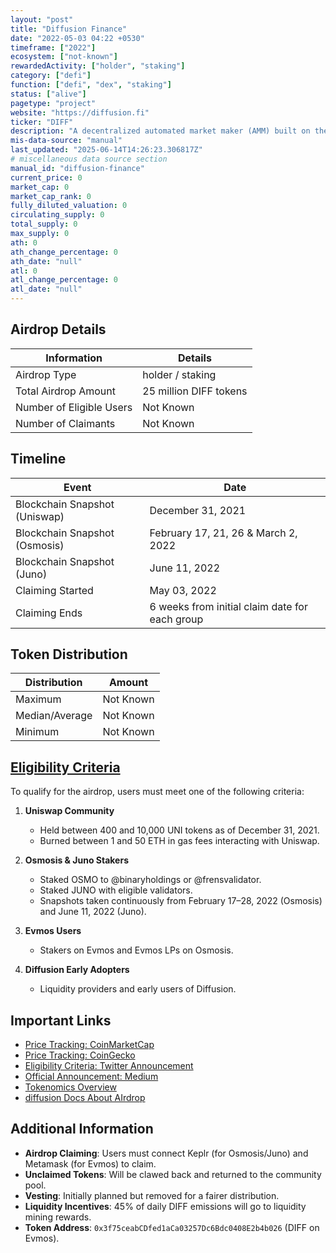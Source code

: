 ```yaml
---
layout: "post"
title: "Diffusion Finance"
date: "2022-05-03 04:22 +0530"
timeframe: ["2022"]
ecosystem: ["not-known"]
rewardedActivity: ["holder", "staking"]
category: ["defi"]
function: ["defi", "dex", "staking"]
status: ["alive"]
pagetype: "project"
website: "https://diffusion.fi"
ticker: "DIFF"
description: "A decentralized automated market maker (AMM) built on the Evmos blockchain, aiming to bring Uniswap-like functionality to the Cosmos ecosystem."
mis-data-source: "manual"
last_updated: "2025-06-14T14:26:23.306817Z"
# miscellaneous data source section
manual_id: "diffusion-finance"
current_price: 0
market_cap: 0
market_cap_rank: 0
fully_diluted_valuation: 0
circulating_supply: 0
total_supply: 0
max_supply: 0
ath: 0
ath_change_percentage: 0
ath_date: "null"
atl: 0
atl_change_percentage: 0
atl_date: "null"
---
```


## Airdrop Details

| Information              | Details                |
| ------------------------ | ---------------------- |
| Airdrop Type             | holder / staking        |
| Total Airdrop Amount     | 25 million DIFF tokens |
| Number of Eligible Users | Not Known              |
| Number of Claimants      | Not Known              |

## Timeline

| Event                         | Date                                           |
| ----------------------------- | ---------------------------------------------- |
| Blockchain Snapshot (Uniswap) | December 31, 2021                              |
| Blockchain Snapshot (Osmosis) | February 17, 21, 26 & March 2, 2022            |
| Blockchain Snapshot (Juno)    | June 11, 2022                                  |
| Claiming Started              | May 03, 2022                                   |
| Claiming Ends                 | 6 weeks from initial claim date for each group |

## Token Distribution

| Distribution   | Amount    |
| -------------- | --------- |
| Maximum        | Not Known |
| Median/Average | Not Known |
| Minimum        | Not Known |

## [Eligibility Criteria](https://twitter.com/diffusion_fi/status/1494042384384114688)

To qualify for the airdrop, users must meet one of the following criteria:

1. **Uniswap Community**

   - Held between 400 and 10,000 UNI tokens as of December 31, 2021.
   - Burned between 1 and 50 ETH in gas fees interacting with Uniswap.

2. **Osmosis & Juno Stakers**

   - Staked OSMO to @binaryholdings or @frensvalidator.
   - Staked JUNO with eligible validators.
   - Snapshots taken continuously from February 17–28, 2022 (Osmosis) and June 11, 2022 (Juno).

3. **Evmos Users**

   - Stakers on Evmos and Evmos LPs on Osmosis.

4. **Diffusion Early Adopters**
   - Liquidity providers and early users of Diffusion.

## Important Links

- [Price Tracking: CoinMarketCap](https://coinmarketcap.com/currencies/diffusion)
- [Price Tracking: CoinGecko](https://web.archive.org/web/20240625014252/https://www.coingecko.com/en/coins/diffusion)
- [Eligibility Criteria: Twitter Announcement](https://twitter.com/diffusion_fi/status/1494042384384114688)
- [Official Announcement: Medium](https://web.archive.org/web/20220501164236/https://medium.com/@diffusion_fi/diffusion-is-live-31d12e62f500)
- [Tokenomics Overview](https://web.archive.org/web/20220816165016/https://medium.com/@diffusion_fi/diffusion-tokenomics-ae7ee46e36c7)
- [diffusion Docs About AIrdrop ](https://.diffusion.fi/docs/diffusion-tokenomics/airdrop)

## Additional Information

- **Airdrop Claiming**: Users must connect Keplr (for Osmosis/Juno) and Metamask (for Evmos) to claim.
- **Unclaimed Tokens**: Will be clawed back and returned to the community pool.
- **Vesting**: Initially planned but removed for a fairer distribution.
- **Liquidity Incentives**: 45% of daily DIFF emissions will go to liquidity mining rewards.
- **Token Address**: `0x3f75ceabCDfed1aCa03257Dc6Bdc0408E2b4b026` (DIFF on Evmos).